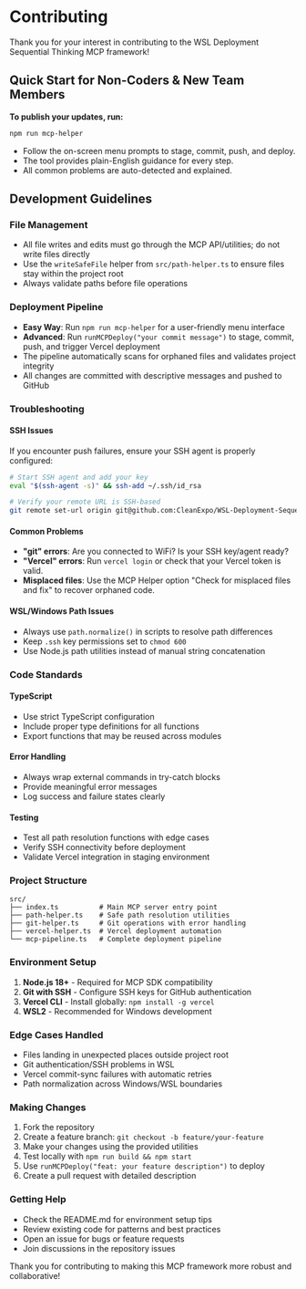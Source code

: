 # Contributing

Thank you for your interest in contributing to the WSL Deployment Sequential Thinking MCP framework!

## Quick Start for Non-Coders & New Team Members

**To publish your updates, run:**

```bash
npm run mcp-helper
```

- Follow the on-screen menu prompts to stage, commit, push, and deploy.
- The tool provides plain-English guidance for every step.
- All common problems are auto-detected and explained.

## Development Guidelines

### File Management
- All file writes and edits must go through the MCP API/utilities; do not write files directly
- Use the `writeSafeFile` helper from `src/path-helper.ts` to ensure files stay within the project root
- Always validate paths before file operations

### Deployment Pipeline
- **Easy Way**: Run `npm run mcp-helper` for a user-friendly menu interface
- **Advanced**: Run `runMCPDeploy("your commit message")` to stage, commit, push, and trigger Vercel deployment
- The pipeline automatically scans for orphaned files and validates project integrity
- All changes are committed with descriptive messages and pushed to GitHub

### Troubleshooting

#### SSH Issues
If you encounter push failures, ensure your SSH agent is properly configured:

```bash
# Start SSH agent and add your key
eval "$(ssh-agent -s)" && ssh-add ~/.ssh/id_rsa

# Verify your remote URL is SSH-based
git remote set-url origin git@github.com:CleanExpo/WSL-Deployment-Sequential-Thinking.git
```

#### Common Problems
- **"git" errors**: Are you connected to WiFi? Is your SSH key/agent ready?
- **"Vercel" errors**: Run `vercel login` or check that your Vercel token is valid.
- **Misplaced files**: Use the MCP Helper option "Check for misplaced files and fix" to recover orphaned code.

#### WSL/Windows Path Issues
- Always use `path.normalize()` in scripts to resolve path differences
- Keep `.ssh` key permissions set to `chmod 600`
- Use Node.js path utilities instead of manual string concatenation

### Code Standards

#### TypeScript
- Use strict TypeScript configuration
- Include proper type definitions for all functions
- Export functions that may be reused across modules

#### Error Handling
- Always wrap external commands in try-catch blocks
- Provide meaningful error messages
- Log success and failure states clearly

#### Testing
- Test all path resolution functions with edge cases
- Verify SSH connectivity before deployment
- Validate Vercel integration in staging environment

### Project Structure

```
src/
├── index.ts          # Main MCP server entry point
├── path-helper.ts    # Safe path resolution utilities
├── git-helper.ts     # Git operations with error handling
├── vercel-helper.ts  # Vercel deployment automation
└── mcp-pipeline.ts   # Complete deployment pipeline
```

### Environment Setup

1. **Node.js 18+** - Required for MCP SDK compatibility
2. **Git with SSH** - Configure SSH keys for GitHub authentication
3. **Vercel CLI** - Install globally: `npm install -g vercel`
4. **WSL2** - Recommended for Windows development

### Edge Cases Handled

- Files landing in unexpected places outside project root
- Git authentication/SSH problems in WSL
- Vercel commit-sync failures with automatic retries
- Path normalization across Windows/WSL boundaries

### Making Changes

1. Fork the repository
2. Create a feature branch: `git checkout -b feature/your-feature`
3. Make your changes using the provided utilities
4. Test locally with `npm run build && npm start`
5. Use `runMCPDeploy("feat: your feature description")` to deploy
6. Create a pull request with detailed description

### Getting Help

- Check the README.md for environment setup tips
- Review existing code for patterns and best practices
- Open an issue for bugs or feature requests
- Join discussions in the repository issues

Thank you for contributing to making this MCP framework more robust and collaborative!
